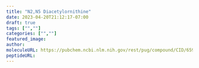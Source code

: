 ```yaml
---
title: "N2,N5 Diacetylornithine"
date: 2023-04-20T21:12:17-07:00
draft: true
tags: ["",""]
categories: ["",""]
featured_image: 
author: 
moleculeURL: https://pubchem.ncbi.nlm.nih.gov/rest/pug/compound/CID/65977/record/SDF/?record_type=3d&response_type=display
peptideURL:
---
```

